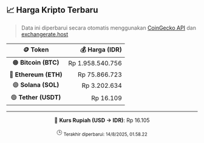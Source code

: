 

<!-- HARGA_KRIPTO -->
## 📈 Harga Kripto Terbaru

> Data ini diperbarui secara otomatis menggunakan [CoinGecko API](https://www.coingecko.com/) dan [exchangerate.host](https://exchangerate.host/)

<div align="center">

| 🪙 Token | 💰 Harga (IDR) |
|:------:|---------------:|
| 🟠 **Bitcoin (BTC)**   | Rp 1.958.540.756 |
| 🔵 **Ethereum (ETH)**  | Rp 75.866.723 |
| 🟣 **Solana (SOL)**    | Rp 3.202.634 |
| 🟢 **Tether (USDT)**   | Rp 16.109 |

---

💱 **Kurs Rupiah (USD → IDR)**: Rp 16.105

🕒 <sub>Terakhir diperbarui: 14/8/2025, 01.58.22</sub>

</div>
<!-- /HARGA_KRIPTO -->